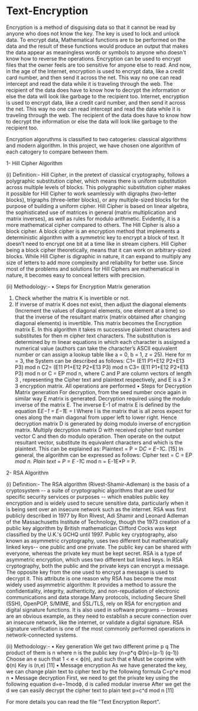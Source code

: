 # Text-Encryption

Encryption is a method of disguising data so that it cannot be read by anyone who does not know the 
key. The key is used to lock and unlock data. To encrypt data, Mathematical functions are to be 
performed on the data and the result of these functions would produce an output that makes the data 
appear as meaningless words or symbols to anyone who doesn't know how to reverse the operations. 
Encryption can be used to encrypt files that the owner feels are too sensitive for anyone else to read. 
And now, in the age of the Internet, encryption is used to encrypt data, like a credit card number, and 
then send it across the net. This way no one can read intercept and read the data while it is traveling 
through the web. The recipient of the data does have to know how to decrypt the information or else 
the data will look like garbage to the recipient too. Internet, encryption is used to encrypt data, like a 
credit card number, and then send it across the net. This way no one can read intercept and read the 
data while it is traveling through the web. The recipient of the data does have to know how to decrypt 
the information or else the data will look like garbage to the recipient too.


Encryption algoruthms is classified to two catogeries: classical algorithms and modern algorithm. 
In this project, we have chosen one algorithm of each catogery to compare between them.


1- Hill Cipher Algorithm

(i) Definition:-
Hill Cipher, in the pretext of classical cryptography, follows a polygraphic substitution cipher, which 
means there is uniform substitution across multiple levels of blocks. This polygraphic substitution cipher 
makes it possible for Hill Cipher to work seamlessly with digraphs (two-letter blocks), trigraphs 
(three-letter blocks), or any multiple-sized blocks for the purpose of building a uniform cipher.
Hill Cipher is based on linear algebra, the sophisticated use of matrices in general (matrix multiplication 
and matrix inverses), as well as rules for modulo arithmetic. Evidently, it is a more mathematical cipher 
compared to others.
The Hill Cipher is also a block cipher. A block cipher is an encryption method that implements a 
deterministic algorithm with a symmetric key to encrypt a block of text. It doesn’t need to encrypt one 
bit at a time like in stream ciphers. Hill Cipher being a block cipher theoretically, means that it can work 
on arbitrary-sized blocks.
While Hill Cipher is digraphic in nature, it can expand to multiply any size of letters to add more 
complexity and reliability for better use. Since most of the problems and solutions for Hill Ciphers are 
mathematical in nature, it becomes easy to conceal letters with precision.

(ii) Methodology:-
• Steps for Encryption Matrix generation 
1. Check whether the matrix K is invertible or not.
2. If inverse of matrix K does not exist, then adjust the diagonal elements (Increment the values of 
diagonal elements, one element at a time) so that the inverse of the resultant matrix (matrix obtained 
after changing diagonal elements) is invertible. This matrix becomes the Encryption matrix E.
In this algorithm it takes m successive plaintext characters and substitutes for then m cipher text 
characters.
The substitution is determined by m linear equations in which each character is assigned a numerical 
value (authors can take the character’s ASCII equivalent number or can assign a lookup table like
a = 0, b = 1, z = 25). Here for m = 3, the System can be described as follows: 
 C1= (E11 P1+E12 P2+E13 P3) mod n
 C2= (E11 P1+E12 P2+E13 P3) mod n 
 C3= (E11 P1+E12 P2+E13 P3) mod n
or C = EP mod n, where C and P are column vectors of length 3 , representing the Cipher 
text and plaintext respectively, and E is a 3 × 3 encryption matrix. All operations are performed
• Steps for Decryption Matrix generation 
For decryption, from the seed number once again in similar way E matrix is generated. Decryption 
required using the modulo inverse of the matrix E. The inverse E-1 of matrix E is defined by the equation 
E*E−1 = E−1*E = I Where I is the matrix that is all zeros expect for ones along the main diagonal from 
upper left to lower right. Hence decryption matrix D is generated by doing modulo inverse of encryption 
matrix. Multiply decryption matrix D with received cipher text number vector C and then do modulo 
operation. Then operate on the output resultant vector, substitute its equivalent characters and which is 
the plaintext. This can be explained as: Plaintext = P = D*C = E−1*C. [15]
In general, the algorithm can be expressed as follows:
Cipher text = C = E*P mod n.
Plain text = P = E -1*C mod n = E-1E*P = P.


2- RSA Algorithm

(i) Definition:-
The RSA algorithm (Rivest-Shamir-Adleman) is the basis of a cryptosystem -- a suite of cryptographic 
algorithms that are used for specific security services or purposes -- which enables public key encryption 
and is widely used to secure sensitive data, particularly when it is being sent over an insecure network 
such as the internet.
RSA was first publicly described in 1977 by Ron Rivest, Adi Shamir and Leonard Adleman of the 
Massachusetts Institute of Technology, though the 1973 creation of a public key algorithm by British 
mathematician Clifford Cocks was kept classified by the U.K.'s GCHQ until 1997.
Public key cryptography, also known as asymmetric cryptography, uses two different but mathematically 
linked keys-- one public and one private. The public key can be shared with everyone, whereas the 
private key must be kept secret.
RSA is a type of asymmetric encryption, which uses two different but linked keys.
In RSA cryptography, both the public and the private keys can encrypt a message. The opposite key from 
the one used to encrypt a message is used to decrypt it. This attribute is one reason why RSA has 
become the most widely used asymmetric algorithm: It provides a method to assure the confidentiality, 
integrity, authenticity, and non-repudiation of electronic communications and data storage.Many 
protocols, including Secure Shell (SSH), OpenPGP, S/MIME, and SSL/TLS, rely on RSA for encryption and 
digital signature functions. It is also used in software programs -- browses are an obvious example, as 
they need to establish a secure connection over an insecure network, like the internet, or validate a 
digital signature. RSA signature verification is one of the most commonly performed operations in 
network-connected systems.

(ii) Methodology:-
• Key generation
We get two different prime p q
The product of them is n where n is the public key 
 (n=p*q Φ(n)=(p-1) (q-1))
Choose an e such that 1 < e < ϕ(n), and such that e Must be coprime with ϕ(n)
Key is (n,e) [11]
• Message encryption 
As we have generated the key, we can change plain text to cipher text by the following formula
C=p^e mod n
• Message decryption
First, we need to get the private key using the following equation
d=e−1modϕ, d is called modular inverse
After we get the d we can easily decrypt the cipher text to plain text
p=c^d mod n [11]


For more details you can read the file "Text Encryption Report".
